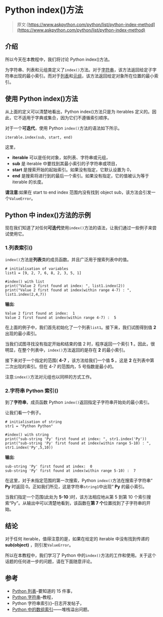# Python index()方法

> 原文:[https://www.askpython.com/python/list/python-index-method](https://www.askpython.com/python/list/python-index-method)

## 介绍

所以今天在本教程中，我们将讨论 Python index()方法。

为字符串、列表和元组类定义了`index()`方法。对于[字符串](https://www.askpython.com/python/string)，该方法返回给定子字符串出现的最小索引。而对于[列表](https://www.askpython.com/python/list/python-list)和[元组](https://www.askpython.com/python/tuple/python-tuple)，该方法返回给定对象所在位置的最小索引。

## 使用 Python index()方法

从上面的定义可以清楚地看出，Python index()方法只是为 iterables 定义的。因此，它不适用于字典或集合，因为它们不遵循索引顺序。

对于一个**可迭代**，使用 Python `index()`方法的语法如下所示。

```
iterable.index(sub, start, end)

```

这里，

*   **iterable** 可以是任何对象，如列表、字符串或元组，
*   **sub** 是 iterable 中要找到其最小索引的子字符串或项目，
*   **start** 是搜索开始的起始索引。如果没有指定，它默认设置为 0，
*   **end** 是搜索将进行到的最后一个索引。如果没有指定，它的值被认为等于 iterable 的长度。

**请注意**:如果在 start to end index 范围内没有找到 object sub，该方法会引发一个`ValueError`。

## Python 中 index()方法的示例

现在我们知道了对任何**可迭代**使用`index()`方法的语法，让我们通过一些例子来尝试使用它。

### 1.列表索引()

`index()`方法是**列表**类的成员函数。并且广泛用于搜索列表中的值。

```
# initialisation of variables
list1 = [9, 2, 7, 6, 8, 2, 3, 5, 1]

#index() with list
print("Value 2 first found at index: ", list1.index(2))
print("Value 2 first found at index(within range 4-7) : ", list1.index(2,4,7))

```

**输出**:

```
Value 2 first found at index:  1
Value 2 first found at index(within range 4-7) :  5

```

在上面的例子中，我们首先初始化了一个列表`list1`。接下来，我们试图得到值 **2** 出现的最小索引。

当我们试图寻找没有指定开始和结束的值 2 时，程序返回一个索引 **1** 。因此，很明显，在整个列表中，`index()`方法返回的是存在 **2** 的最小索引。

接下来对于一个指定的范围( **4-7** ，该方法给我们一个值 **5** 。这是 **2** 在列表中第二次出现的索引。但在 4-7 的范围内，5 号指数是最小的。

注意:`index()`方法对元组也以同样的方式工作。

### 2.字符串 Python 索引()

到了**字符串**，成员函数 Python `index()`返回指定子字符串开始处的最小索引。

让我们看一个例子。

```
# initialisation of string
str1 = "Python Python"

#index() with string
print("sub-string 'Py' first found at index: ", str1.index('Py'))
print("sub-string 'Py' first found at index(within range 5-10) : ", str1.index('Py',5,10))

```

**输出**:

```
sub-string 'Py' first found at index:  0
sub-string 'Py' first found at index(within range 5-10) :  7

```

在这里，对于未指定范围的第一次搜索，Python `index()`方法在搜索子字符串“ **Py** 时返回 0。正如我们所见，这是字符串`string1`中出现“ **Py** 的最小索引。

当我们指定一个范围(此处为 **5-10** )时，该方法相应地从第 5 到第 10 个索引搜索“Py”。从输出中可以清楚地看到，该函数在**第 7 个**位置找到了子字符串的开始。

## 结论

对于任何 iterable，值得注意的是，如果在给定的 iterable 中没有找到传递的 **sub(object)** ，则引发`ValueError`。

所以在本教程中，我们学习了 Python 中的`index()`方法的工作和使用。关于这个话题的任何进一步的问题，请在下面随意评论。

## 参考

*   [Python 列表](https://www.askpython.com/python/list/python-list)–要知道的 15 件事，
*   [Python 字符串](https://www.askpython.com/python/string)–教程，
*   Python 字符串索引()–日志开发帖子，
*   [Python 中的数组索引](https://stackoverflow.com/questions/15726618/array-indexing-in-python)——堆栈溢出问题。